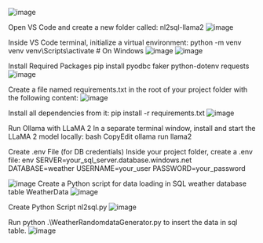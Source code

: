 ![image](https://github.com/user-attachments/assets/d4feee07-43a0-43d0-bd42-8f9c2b6e7074)


Open VS Code and create a new folder called:
nl2sql-llama2
 ![image](https://github.com/user-attachments/assets/ed803a28-a250-4950-801a-a5a0bb101578)


Inside VS Code terminal, initialize a virtual environment:
python -m venv venv
venv\Scripts\activate  # On Windows
 ![image](https://github.com/user-attachments/assets/a2694c79-fa9c-46b4-b00c-f1287567e076)
![image](https://github.com/user-attachments/assets/9673c75b-fca4-46e9-b375-e08f337fc1d0)

 
Install Required Packages
pip install pyodbc faker python-dotenv requests
 ![image](https://github.com/user-attachments/assets/2a78c2ce-3e49-48a3-9e65-d0e75e25261c)

Create a file named requirements.txt in the root of your project folder with the following content:
 ![image](https://github.com/user-attachments/assets/e06cd0d6-1286-4e84-a362-4fa92e3319bb)

Install all dependencies from it:
pip install -r requirements.txt
 ![image](https://github.com/user-attachments/assets/c2932824-f2be-4ebb-b93b-ddedde845b3a)


Run Ollama with LLaMA 2
In a separate terminal window, install and start the LLaMA 2 model locally:
bash
CopyEdit
ollama run llama2


Create .env File (for DB credentials)
Inside your project folder, create a .env file:
env
SERVER=your_sql_server.database.windows.net
DATABASE=weather
USERNAME=your_user
PASSWORD=your_password
 
![image](https://github.com/user-attachments/assets/8c6f3e89-f80a-433a-9546-e39bd1090718)
Create a Python script for data loading in SQL weather database table WeatherData
![image](https://github.com/user-attachments/assets/9fe6b03d-292e-4ae1-be20-6ba3245a5e11)



Create Python Script nl2sql.py
 ![image](https://github.com/user-attachments/assets/2533d5af-6061-4776-8eef-a03b11fc9169)

Run python .\WeatherRandomdataGenerator.py to insert the data in sql table.
 ![image](https://github.com/user-attachments/assets/94b96fe8-999d-4aa5-bc1c-41afed8070bc)

